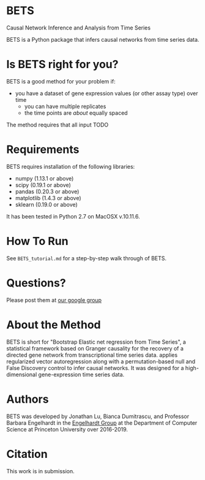 # BETS
Causal Network Inference and Analysis from Time Series

BETS is a Python package that infers causal networks from time series data. 

# Is BETS right for you?

BETS is a good method for your problem if:
* you have a dataset of gene expression values (or other assay type) over time
  * you can have multiple replicates 
  * the time points are *about* equally spaced

The method requires that all input  TODO

# Requirements

BETS requires installation of the following libraries:

* numpy (1.13.1 or above)
* scipy (0.19.1 or above)
* pandas (0.20.3 or above)
* matplotlib (1.4.3 or above)
* sklearn (0.19.0 or above)

It has been tested in Python 2.7 on MacOSX v.10.11.6.

# How To Run

See `BETS_tutorial.md` for a step-by-step walk through of BETS.

# Questions?

Please post them at [our google group](https://groups.google.com/forum/#!forum/bets-support)

# About the Method 

BETS is short for "Bootstrap Elastic net regression from Time Series", a statistical framework based on Granger causality for the recovery of a directed gene network from transcriptional time series data. applies regularized vector autoregression along with a permutation-based 
null and False Discovery control to infer causal networks. It was designed
for a high-dimensional gene-expression time series data. 

# Authors

BETS was developed by Jonathan Lu, Bianca Dumitrascu, and Professor Barbara Engelhardt in the [Engelhardt Group](beehive.cs.princeton.edu) at the Department of Computer Science at Princeton University over 2016-2019.

# Citation
This work is in submission.
